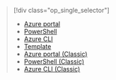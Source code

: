 > [!div class="op_single_selector"]
> * [Azure portal](../articles/virtual-network/virtual-networks-create-vnet-arm-pportal.md)
> * [PowerShell](../articles/virtual-network/virtual-networks-create-vnet-arm-ps.md)
> * [Azure CLI](../articles/virtual-network/virtual-networks-create-vnet-arm-cli.md)
> * [Template](../articles/virtual-network/virtual-networks-create-vnet-arm-template-click.md)
> * [Azure portal (Classic)](../articles/virtual-network/virtual-networks-create-vnet-classic-pportal.md)
> * [PowerShell (Classic)](../articles/virtual-network/virtual-networks-create-vnet-classic-netcfg-ps.md)
> * [Azure CLI (Classic)](../articles/virtual-network/virtual-networks-create-vnet-classic-cli.md)